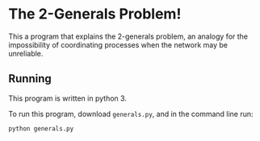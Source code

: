 # The 2-Generals Problem!
This a program that explains the 2-generals problem, an analogy for the impossibility of coordinating processes when the network may be unreliable.

## Running

This program is written in python 3.

To run this program, download `generals.py`, and in the command line run:

 ```bash
 python generals.py
 ```
